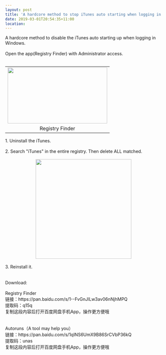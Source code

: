 ```yaml
---
layout: post
title: 'A hardcore method to stop iTunes auto starting when logging in Windows'
date: 2019-03-01T20:54:35+11:00
location: 
---
```



A hardcore method to disable the iTunes auto starting up when logging in Windows.<br />
<br />
Open the app(Registry Finder) with Administrator access.<br />
<br />
<table align="center" cellpadding="0" cellspacing="0" class="tr-caption-container" style="margin-left: auto; margin-right: auto; text-align: center;"><tbody>
<tr><td style="text-align: center;"><a href="https://1.bp.blogspot.com/-LgLmWHPBC-4/XHj_4hB5cPI/AAAAAAAAdl8/yEa7OMLKixERYRSl2zTrKNCpzo6X5zq8QCLcBGAs/s1600/Snipaste_2019-03-01_17-48-08.png" imageanchor="1" style="margin-left: auto; margin-right: auto;"><img border="0" data-original-height="900" data-original-width="1600" height="180" src="https://1.bp.blogspot.com/-LgLmWHPBC-4/XHj_4hB5cPI/AAAAAAAAdl8/yEa7OMLKixERYRSl2zTrKNCpzo6X5zq8QCLcBGAs/s320/Snipaste_2019-03-01_17-48-08.png" width="320" /></a></td></tr>
<tr><td class="tr-caption" style="text-align: center;">Registry Finder</td></tr>
</tbody></table>
1. Uninstall the iTunes.<br />
<br />
2. Search "iTunes" in the entire registry. Then delete ALL matched.<br />
<br />
<div class="separator" style="clear: both; text-align: center;">
<a href="https://2.bp.blogspot.com/-71IJl8yS4DM/XHkAXKQWedI/AAAAAAAAdmE/62pxP823fDQpv28AAPsBlLuSFjsCGIlsgCLcBGAs/s1600/Snipaste_2019-03-01_17-49-31.png" imageanchor="1" style="margin-left: 1em; margin-right: 1em;"><img border="0" data-original-height="621" data-original-width="599" height="320" src="https://2.bp.blogspot.com/-71IJl8yS4DM/XHkAXKQWedI/AAAAAAAAdmE/62pxP823fDQpv28AAPsBlLuSFjsCGIlsgCLcBGAs/s320/Snipaste_2019-03-01_17-49-31.png" width="308" /></a></div>
<br />
3. Reinstall it.<br />
<br />
<br />
Download:<br />
<br />
Registry Finder<br />
链接：https://pan.baidu.com/s/1--FvGnJlLw3av06nNjhMPQ<br />
提取码：q15q<br />
复制这段内容后打开百度网盘手机App，操作更方便哦<br />
<br />
<br />
Autoruns（A tool may help you）<br />
链接：https://pan.baidu.com/s/1qINS6UmX9B86SrCVbP36kQ<br />
提取码：unas<br />
复制这段内容后打开百度网盘手机App，操作更方便哦